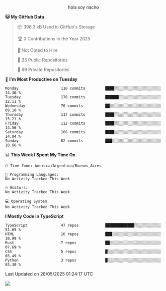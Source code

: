 <p align="center">hola soy nacho</p>

<!--START_SECTION:waka-->
**🐱 My GitHub Data** 

> 📦 398.3 kB Used in GitHub's Storage 
 > 
> 🏆 0 Contributions in the Year 2025
 > 
> 🚫 Not Opted to Hire
 > 
> 📜 23 Public Repositories 
 > 
> 🔑 69 Private Repositories 
 > 
📅 **I'm Most Productive on Tuesday** 

```text
Monday                   110 commits         ████░░░░░░░░░░░░░░░░░░░░░   14.30 % 
Tuesday                  170 commits         ██████░░░░░░░░░░░░░░░░░░░   22.11 % 
Wednesday                70 commits          ██░░░░░░░░░░░░░░░░░░░░░░░   09.10 % 
Thursday                 117 commits         ████░░░░░░░░░░░░░░░░░░░░░   15.21 % 
Friday                   112 commits         ████░░░░░░░░░░░░░░░░░░░░░   14.56 % 
Saturday                 108 commits         ████░░░░░░░░░░░░░░░░░░░░░   14.04 % 
Sunday                   82 commits          ███░░░░░░░░░░░░░░░░░░░░░░   10.66 % 
```


📊 **This Week I Spent My Time On** 

```text
🕑︎ Time Zone: America/Argentina/Buenos_Aires

💬 Programming Languages: 
No Activity Tracked This Week

🔥 Editors: 
No Activity Tracked This Week

💻 Operating System: 
No Activity Tracked This Week
```

**I Mostly Code in TypeScript** 

```text
TypeScript               47 repos            █████████████░░░░░░░░░░░░   51.65 % 
HTML                     10 repos            ███░░░░░░░░░░░░░░░░░░░░░░   10.99 % 
Rust                     7 repos             ██░░░░░░░░░░░░░░░░░░░░░░░   07.69 % 
CSS                      5 repos             █░░░░░░░░░░░░░░░░░░░░░░░░   05.49 % 
Python                   3 repos             █░░░░░░░░░░░░░░░░░░░░░░░░   03.30 % 
```




 Last Updated on 28/05/2025 01:24:17 UTC
<!--END_SECTION:waka-->

![](http://moe-counter.es3n1n.eu/get/@nachoofg?name=nachoofg&theme=asoul&padding=7&offset=0&align=center&scale=1&pixelated=1&darkmode=auto)
